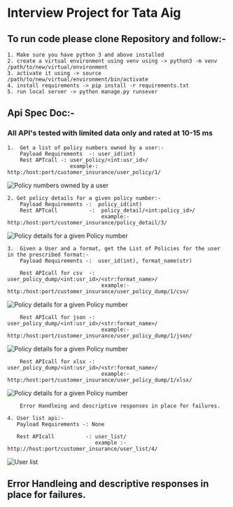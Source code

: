 # Interview Project for Tata Aig

## To run code please clone Repository and follow:-
    1. Make sure you have python 3 and above installed
    2. create a virtual environment using venv using -> python3 -m venv /path/to/new/virtual/environment
    3. activate it using -> source /path/to/new/virtual/environment/bin/activate
    4. install requirements -> pip install -r requirements.txt
    5. run local server -> python manage.py runsever

## Api Spec Doc:-
### All API's tested with limited data only and rated at 10-15 ms

    1.  Get a list of policy numbers owned by a user:-
        Payload Requirements  -: user_id(int)
        Rest APTcall -: user_policy/<int:usr_id>/
                        example-: http:/host:port/customer_insurance/user_policy/1/
![Policy numbers owned by a user](https://i.ibb.co/YNk0551/Screenshot-2020-09-01-at-12-22-20-PM.png "Policy numbers owned by a user")


    2. Get policy details for a given policy number:-
        Payload Requirements -:  policy_id(int)
        Rest APTcall          -:  policy_detail/<int:policy_id>/
                                  example:- http:/host:port/customer_insurance/policy_detail/3/
![Policy details for a given Policy number](https://i.ibb.co/Ltck0Y2/Screenshot-2020-09-01-at-12-20-38-PM.png "Policy details for a given Policy number")

    3.  Given a User and a format, get the List of Policies for the user in the prescribed format:-
        Payload Requirements -:  user_id(int), format_name(str)

        Rest APIcall for csv  -:  user_policy_dump/<int:usr_id>/<str:format_name>/
                                  example:- http:/host:port/customer_insurance/user_policy_dump/1/csv/
![Policy details for a given Policy number](https://i.ibb.co/N9MZ7Y0/Screenshot-2020-09-01-at-12-37-08-PM.png  "Policy details for a given Policy number")
        
        Rest APIcall for json -:  user_policy_dump/<int:usr_id>/<str:format_name>/
                                  example:- http:/host:port/customer_insurance/user_policy_dump/1/json/
![Policy details for a given Policy number](https://i.ibb.co/rQ7KGrF/Screenshot-2020-09-01-at-12-34-27-PM.png "Policy details for a given Policy number")

        Rest APIcall for xlsx -:  user_policy_dump/<int:usr_id>/<str:format_name>/
                                  example:- http:/host:port/customer_insurance/user_policy_dump/1/xlsx/
![Policy details for a given Policy number](https://i.ibb.co/TK0mD5t/Screenshot-2020-09-01-at-12-50-09-PM.png "Policy details for a given Policy number")

        Error Handleing and descriptive responses in place for failures.

    4. User list api:-
       Payload Requirements -: None

       Rest APIcall          -: user_list/
                                example :- http://host:port/customer_insurance/user_list/4/
![User list](https://i.ibb.co/GVW57WC/Screenshot-2020-09-01-at-12-21-45-PM.png "Policy details for a given Policy number")
        


## Error Handleing and descriptive responses in place for failures.

